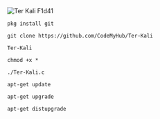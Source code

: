 <img src="https://github.com/Blackhat-099/photo-/blob/main/InShot_20220622_232851063.jpg" alt="Ter Kali F1d41 ">

```
pkg install git
```

```
git clone https://github.com/CodeMyHub/Ter-Kali
```

```
Ter-Kali
```

```
chmod +x *
```
```
./Ter-Kali.c
```

```
apt-get update
```

```
apt-get upgrade
```

```
apt-get distupgrade
```


